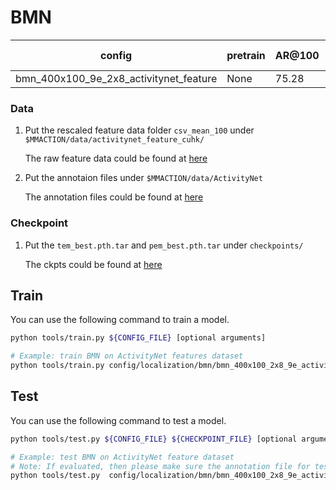 # BMN
|config | pretrain | AR@100| AUC | gpu_mem(M) | iter time(s) | ckpt | log|
|-|-|-|-|-|-|- | -|
|bmn_400x100_9e_2x8_activitynet_feature | None |75.28|67.22|5420|3.27|[ckpt]()| [log]()|

### Data
1. Put the rescaled feature data folder `csv_mean_100` under `$MMACTION/data/activitynet_feature_cuhk/`

    The raw feature data could be found at [here](https://github.com/wzmsltw/BSN-boundary-sensitive-network)

2. Put the annotaion files under `$MMACTION/data/ActivityNet`

    The annotation files could be found at [here]()

### Checkpoint
1. Put the `tem_best.pth.tar` and `pem_best.pth.tar` under `checkpoints/`

    The ckpts could be found at [here]()

## Train
You can use the following command to train a model.
```Bash
python tools/train.py ${CONFIG_FILE} [optional arguments]

# Example: train BMN on ActivityNet features dataset
python tools/train.py config/localization/bmn/bmn_400x100_2x8_9e_activitynet_feature.py
```

## Test
You can use the following command to test a model.
```Bash
python tools/test.py ${CONFIG_FILE} ${CHECKPOINT_FILE} [optional arguments]

# Example: test BMN on ActivityNet feature dataset
# Note: If evaluated, then please make sure the annotation file for test data contains groundtruth.
python tools/test.py  config/localization/bmn/bmn_400x100_2x8_9e_activitynet_feature.py checkpoints/SOME_CHECKPOINT.pth --eval AR@AN --out results.json
```
